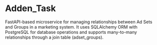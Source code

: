 # Adden_Task
FastAPI-based microservice for managing relationships between Ad Sets and Groups in a marketing system. It uses SQLAlchemy ORM with PostgreSQL for database operations and supports many-to-many relationships through a join table (adset_groups).

